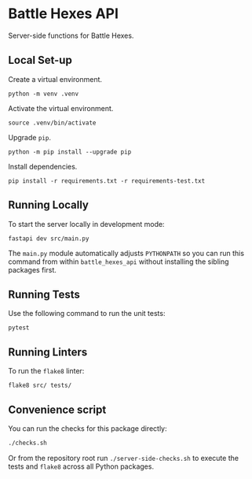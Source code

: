 # Battle Hexes API

Server-side functions for Battle Hexes.

## Local Set-up

Create a virtual environment.

    python -m venv .venv

Activate the virtual environment.

    source .venv/bin/activate

Upgrade `pip`.

    python -m pip install --upgrade pip

Install dependencies.

    pip install -r requirements.txt -r requirements-test.txt

## Running Locally

To start the server locally in development mode:

    fastapi dev src/main.py

The ``main.py`` module automatically adjusts ``PYTHONPATH`` so you can run this
command from within ``battle_hexes_api`` without installing the sibling
packages first.

## Running Tests

Use the following command to run the unit tests:

    pytest

## Running Linters

To run the `flake8` linter:

    flake8 src/ tests/

## Convenience script

You can run the checks for this package directly:

```bash
./checks.sh
```

Or from the repository root run `./server-side-checks.sh` to execute the tests
and `flake8` across all Python packages.

